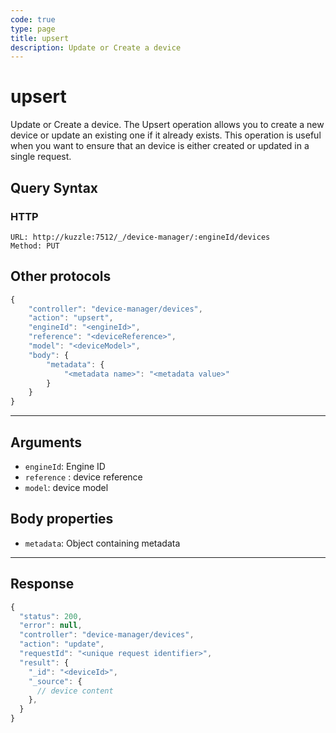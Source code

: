 ```yaml
---
code: true
type: page
title: upsert
description: Update or Create a device
---
```


# upsert

Update or Create a device.
The Upsert operation allows you to create a new device or update an existing one if it already exists. This operation is useful when you want to ensure that an device is either created or updated in a single request.

## Query Syntax

### HTTP

```http
URL: http://kuzzle:7512/_/device-manager/:engineId/devices
Method: PUT
```

## Other protocols

```js
{
    "controller": "device-manager/devices",
    "action": "upsert",
    "engineId": "<engineId>",
    "reference": "<deviceReference>",
    "model": "<deviceModel>",
    "body": {
        "metadata": {
            "<metadata name>": "<metadata value>"
        }
    }
}
```

---

## Arguments

- `engineId`: Engine ID
- `reference` : device reference
- `model`: device model

## Body properties

- `metadata`: Object containing metadata

---

## Response

```js
{
  "status": 200,
  "error": null,
  "controller": "device-manager/devices",
  "action": "update",
  "requestId": "<unique request identifier>",
  "result": {
    "_id": "<deviceId>",
    "_source": {
      // device content
    },
  }
}
```
